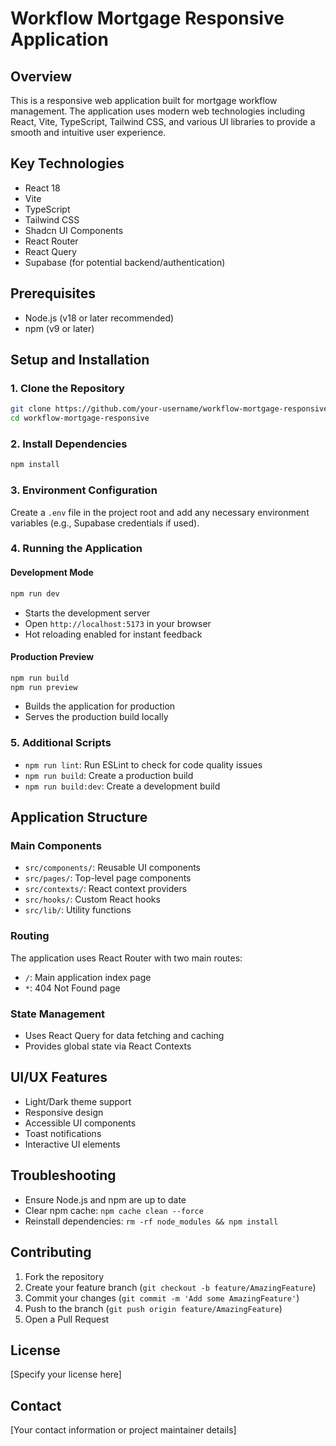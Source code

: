 # Workflow Mortgage Responsive Application

## Overview
This is a responsive web application built for mortgage workflow management. The application uses modern web technologies including React, Vite, TypeScript, Tailwind CSS, and various UI libraries to provide a smooth and intuitive user experience.

## Key Technologies
- React 18
- Vite
- TypeScript
- Tailwind CSS
- Shadcn UI Components
- React Router
- React Query
- Supabase (for potential backend/authentication)

## Prerequisites
- Node.js (v18 or later recommended)
- npm (v9 or later)

## Setup and Installation

### 1. Clone the Repository
```bash
git clone https://github.com/your-username/workflow-mortgage-responsive.git
cd workflow-mortgage-responsive
```

### 2. Install Dependencies
```bash
npm install
```

### 3. Environment Configuration
Create a `.env` file in the project root and add any necessary environment variables (e.g., Supabase credentials if used).

### 4. Running the Application

#### Development Mode
```bash
npm run dev
```
- Starts the development server
- Open `http://localhost:5173` in your browser
- Hot reloading enabled for instant feedback

#### Production Preview
```bash
npm run build
npm run preview
```
- Builds the application for production
- Serves the production build locally

### 5. Additional Scripts

- `npm run lint`: Run ESLint to check for code quality issues
- `npm run build`: Create a production build
- `npm run build:dev`: Create a development build

## Application Structure

### Main Components
- `src/components/`: Reusable UI components
- `src/pages/`: Top-level page components
- `src/contexts/`: React context providers
- `src/hooks/`: Custom React hooks
- `src/lib/`: Utility functions

### Routing
The application uses React Router with two main routes:
- `/`: Main application index page
- `*`: 404 Not Found page

### State Management
- Uses React Query for data fetching and caching
- Provides global state via React Contexts

## UI/UX Features
- Light/Dark theme support
- Responsive design
- Accessible UI components
- Toast notifications
- Interactive UI elements

## Troubleshooting
- Ensure Node.js and npm are up to date
- Clear npm cache: `npm cache clean --force`
- Reinstall dependencies: `rm -rf node_modules && npm install`

## Contributing
1. Fork the repository
2. Create your feature branch (`git checkout -b feature/AmazingFeature`)
3. Commit your changes (`git commit -m 'Add some AmazingFeature'`)
4. Push to the branch (`git push origin feature/AmazingFeature`)
5. Open a Pull Request

## License
[Specify your license here]

## Contact
[Your contact information or project maintainer details]
